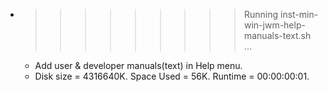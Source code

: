 * >>>>>>>>> Running inst-min-win-jwm-help-manuals-text.sh ...
  * Add user & developer manuals(text) in Help menu.
  * Disk size = 4316640K. Space Used = 56K. Runtime = 00:00:00:01.
